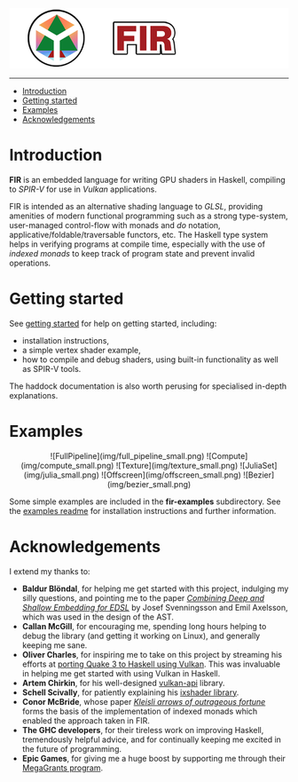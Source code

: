 
![FIR](img/banner.png)

---

* [Introduction](#introduction)
* [Getting started](#getting-started)
* [Examples](#examples)
* [Acknowledgements](#acknowledgements)

<a name="introduction"></a>
# Introduction
**FIR** is an embedded language for writing GPU shaders in Haskell, compiling to *SPIR-V* for use in *Vulkan* applications.

FIR is intended as an alternative shading language to *GLSL*, providing amenities of modern functional programming such as a strong type-system, user-managed control-flow with monads and *do* notation, applicative/foldable/traversable functors, etc.
The Haskell type system helps in verifying programs at compile time, especially with the use of *indexed monads* to keep track of program state and prevent invalid operations.


<a name="getting-started"></a>
# Getting started

See [getting started](getting_started.md) for help on getting started, including:
  * installation instructions,
  * a simple vertex shader example,
  * how to compile and debug shaders, using built-in functionality as well as SPIR-V tools.

The haddock documentation is also worth perusing for specialised in-depth explanations.

<a name="examples"></a>
# Examples

<div align="center">
![FullPipeline](img/full_pipeline_small.png) ![Compute](img/compute_small.png) ![Texture](img/texture_small.png) ![JuliaSet](img/julia_small.png) ![Offscreen](img/offscreen_small.png) ![Bezier](img/bezier_small.png)
</div>

Some simple examples are included in the **fir-examples** subdirectory.
See the [examples readme](fir-examples/readme.md) for installation instructions and further information.

<a name="acknowledgements"></a>
# Acknowledgements

I extend my thanks to:
* **Baldur Blöndal**, for helping me get started with this project, indulging my silly questions, and pointing me to the paper [*Combining Deep and Shallow Embedding for EDSL*](http://www.cse.chalmers.se/~josefs/publications/TFP12.pdf) by Josef Svenningsson and Emil Axelsson, which was used in the design of the AST.
* **Callan McGill**, for encouraging me, spending long hours helping to debug the library (and getting it working on Linux), and generally keeping me sane.
* **Oliver Charles**, for inspiring me to take on this project by streaming his efforts at [porting Quake 3 to Haskell using Vulkan](https://github.com/ocharles/zero-to-quake-3). This was invaluable in helping me get started with using Vulkan in Haskell.
* **Artem Chirkin**, for his well-designed [vulkan-api](https://github.com/achirkin/vulkan) library.
* **Schell Scivally**, for patiently explaining his [ixshader library](https://hackage.haskell.org/package/ixshader).
* **Conor McBride**, whose paper [*Kleisli arrows of outrageous fortune*](https://personal.cis.strath.ac.uk/conor.mcbride/Kleisli.pdf) forms the basis of the implementation of indexed monads which enabled the approach taken in FIR.
* **The GHC developers**, for their tireless work on improving Haskell, tremendously helpful advice, and for continually keeping me excited in the future of programming.
* **Epic Games**, for giving me a huge boost by supporting me through their [MegaGrants program](https://www.unrealengine.com/megagrants).
